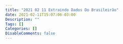 ```yaml
---
title: "2021 02 11 Extraindo Dados Do Brasileirão"
date: 2021-02-11T15:07:06-03:00
Description: ""
Tags: []
Categories: []
DisableComments: false
---
```

